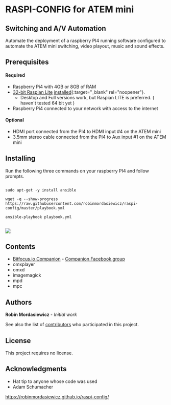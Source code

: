 # RASPI-CONFIG for ATEM mini
## Switching and A/V Automation

Automate the deployment of a raspberry PI4 running software configured to automate the ATEM mini switching, video playout, music and sound effects.  

## Prerequisites

#### Required

* Raspberry Pi4 with 4GB or 8GB of RAM
* [32-bit Raspian Lite](https://downloads.raspberrypi.org/raspios_lite_armhf_latest) [installed](https://www.raspberrypi.org/documentation/installation/installing-images/README.md){:target="_blank" rel="noopener"}.
  * Desktop and Full versions work, but Raspian LITE is preferred. ( haven't tested 64 bit yet )
* Raspberry Pi4 connected to your network with access to the internet

#### Optional

* HDMI port connected from the PI4 to HDMI input #4 on the ATEM mini
* 3.5mm stereo cable connected from the PI4 to Aux input #1 on the ATEM mini

## Installing

Run the following three commands on your raspberry PI4 and follow prompts.
 
```console

sudo apt-get -y install ansible

wget -q --show-progress https://raw.githubusercontent.com/robinmordasiewicz/raspi-config/master/playbook.yml

ansible-playbook playbook.yml


```

![](https://github.com/robinmordasiewicz/rasp-config/raw/master/install_terminal.gif)

## Contents

* [Bitfocus.io Companion](https://bitfocus.io/) - [Companion Facebook group](https://www.facebook.com/groups/2047850215433318/)
* omxplayer
* omxd
* imagemagick
* mpd
* mpc

## Authors

**Robin Mordasiewicz** - *Initial work*

See also the list of [contributors](https://github.com/robinmordasiewicz/raspi-config/contributors) who participated in this project.

## License

This project requires no license.

## Acknowledgments

* Hat tip to anyone whose code was used
* Adam Schumacher

https://robinmordasiewicz.github.io/raspi-config/

<script src="https://utteranc.es/client.js" repo="robinmordasiewicz/raspi-config" issue-term="pathname" theme="github-light" crossorigin="anonymous" async></script>
